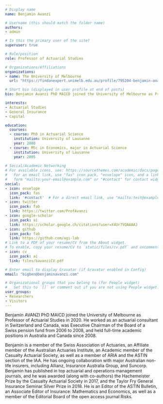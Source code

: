 ```yaml
---
# Display name
name: Benjamin Avanzi

# Username (this should match the folder name)
authors:
- admin

# Is this the primary user of the site?
superuser: true

# Role/position
role: Professor of Actuarial Studies

# Organizations/Affiliations
organizations:
- name: The University of Melbourne
  url: "https://findanexpert.unimelb.edu.au/profile/795204-benjamin-avanzi"

# Short bio (displayed in user profile at end of posts)
bio: Benjamin Avanzi PhD MAICD joined the University of Melbourne as Professor of Actuarial Studies in 2020. He worked as an actuarial consultant in Switzerland and Canada, was Executive Chairman of the Board of a Swiss pension fund from 2006 to 2008, and held full-time academic positions in Australia and Canada since 2008.

interests:
- Actuarial Studies
- General Insurance
- Capital

education:
  courses:
  - course: PhD in Actuarial Science
    institution: University of Lausanne
    year: 2008
  - course: MSc in Economics, major in Actuarial Science
    institution: University of Lausanne
    year: 2005
  
# Social/Academic Networking
# For available icons, see: https://sourcethemes.com/academic/docs/page-builder/#icons
#   For an email link, use "fas" icon pack, "envelope" icon, and a link in the
#   form "mailto:your-email@example.com" or "#contact" for contact widget.
social:
- icon: envelope
  icon_pack: fas
  link: '#contact'  # For a direct email link, use "mailto:test@example.org".
- icon: twitter
  icon_pack: fab
  link: https://twitter.com/ProfAvanzi
- icon: google-scholar
  icon_pack: ai
  link: https://scholar.google.ch/citations?user=X4Ur7VQAAAAJ
- icon: github
  icon_pack: fab
  link: https://github.com/agi-lab
# Link to a PDF of your resume/CV from the About widget.
# To enable, copy your resume/CV to `static/files/cv.pdf` and uncomment the lines below.
- icon: cv
  icon_pack: ai
  link: files/bavanziCV.pdf

# Enter email to display Gravatar (if Gravatar enabled in Config)
email: "bigben@benjaminavanzi.com"

# Organizational groups that you belong to (for People widget)
#   Set this to `[]` or comment out if you are not using People widget.
user_groups:
- Researchers
- Visitors
---
```


Benjamin AVANZI PhD MAICD joined the University of Melbourne as Professor of Actuarial Studies in 2020. He worked as an actuarial consultant in Switzerland and Canada, was Executive Chairman of the Board of a Swiss pension fund from 2006 to 2008, and held full-time academic positions in Australia and Canada since 2008.

Benjamin is a member of the Swiss Association of Actuaries, an Affiliate member of the Australian Actuaries Institute, an Academic member of the Casualty Actuarial Society, as well as a member of ARIA and the ASTIN section of the IAA. He has ongoing collaboration with major Australian non-life insurers, including Allianz, Insurance Australia Group, and Suncorp. Benjamin has published in top actuarial and operations management journals, and he was awarded (along with co-authors) the Hachemeister Prize by the Casualty Actuarial Society in 2017, and the Taylor Fry General Insurance Seminar Silver Prize in 2018. He is an Editor of the ASTIN Bulletin, an Associate Editor of Insurance: Mathematics and Economics, as well as a member of the Editorial Board of the open access journal Risks.
